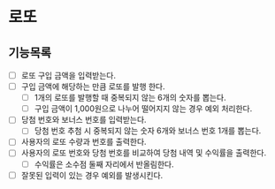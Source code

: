 # 로또

## 기능목록

- [ ] 로또 구입 금액을 입력받는다.
- [ ] 구입 금액에 해당하는 만큼 로또를 발행 한다.
  - [ ] 1개의 로또를 발행할 때 중복되지 않는 6개의 숫자를 뽑는다.
  - [ ] 구입 금액이 1,000원으로 나누어 떨어지지 않는 경우 예외 처리한다.
- [ ] 당첨 번호와 보너스 번호를 입력받는다. 
  - [ ] 당첨 번호 추첨 시 중복되지 않는 숫자 6개와 보너스 번호 1개를 뽑는다.
- [ ] 사용자의 로또 수량과 번호를 출력한다.
- [ ] 사용자의 로또 번호와 당첨 번호를 비교하여 당첨 내역 및 수익률을 출력한다.
  - [ ] 수익률은 소수점 둘째 자리에서 반올림한다.
- [ ] 잘못된 입력이 있는 경우 예외를 발생시킨다.
